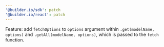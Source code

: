 ```yaml
---
'@builder.io/sdk': patch
'@builder.io/react': patch
---
```


Feature: add `fetchOptions` to `options` argument within `.get(modelName, options)` and `.getAll(modelName, options)`, which is passed to the `fetch` function.
